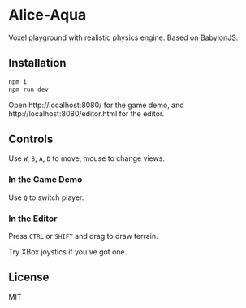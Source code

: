 # Alice-Aqua

Voxel playground with realistic physics engine. Based on [BabylonJS](http://www.babylonjs.com/).

## Installation

```bash
npm i
npm run dev
```

Open http://localhost:8080/ for the game demo, and http://localhost:8080/editor.html for the editor.

## Controls

Use `W`, `S`, `A`, `D` to move, mouse to change views.

### In the Game Demo
Use `Q` to switch player.

### In the Editor
Press `CTRL` or `SHIFT` and drag to draw terrain.

Try XBox joystics if you've got one.

## License

MIT

